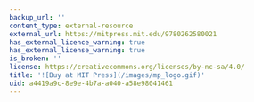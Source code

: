 ```yaml
---
backup_url: ''
content_type: external-resource
external_url: https://mitpress.mit.edu/9780262580021
has_external_licence_warning: true
has_external_license_warning: true
is_broken: ''
license: https://creativecommons.org/licenses/by-nc-sa/4.0/
title: '![Buy at MIT Press](/images/mp_logo.gif)'
uid: a4419a9c-8e9e-4b7a-a040-a58e98041461
---
```


